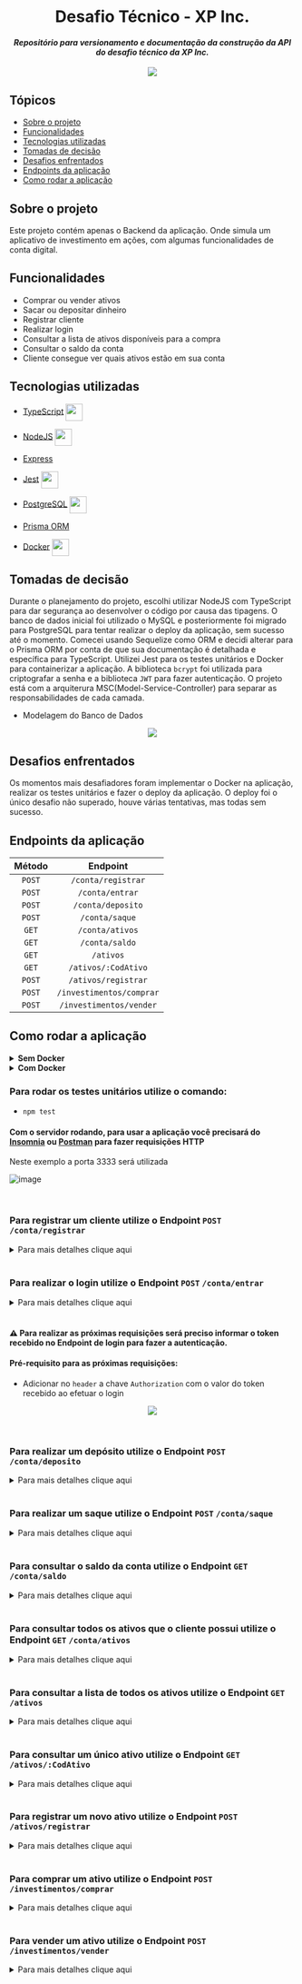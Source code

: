 <h1 align="center">Desafio Técnico - XP Inc.</h1>

<h4 align="center"><i>Repositório para versionamento e documentação da construção da API do desafio técnico da XP Inc.</i></h4>

<p align="center"><img align="center" src="https://user-images.githubusercontent.com/86581370/180653837-7f5d3e1f-bc42-4898-8e02-00d959066313.png" /></p>

<h2>Tópicos</h2>

- [Sobre o projeto](#sobre-o-projeto)
- [Funcionalidades](#funcionalidades)
- [Tecnologias utilizadas](#tecnologias-utilizadas)
- [Tomadas de decisão](#tomadas-de-decisão)
- [Desafios enfrentados](#desafios-enfrentados)
- [Endpoints da aplicação](#endpoints-da-aplicação)
- [Como rodar a aplicação](#como-rodar-a-aplicação)

<h2>Sobre o projeto</h2>

Este projeto contém apenas o Backend da aplicação. Onde simula um aplicativo de investimento em ações, com algumas
funcionalidades de conta digital.

<h2>Funcionalidades</h2>

- Comprar ou vender ativos
- Sacar ou depositar dinheiro
- Registrar cliente
- Realizar login
- Consultar a lista de ativos disponíveis para a compra
- Consultar o saldo da conta
- Cliente consegue ver quais ativos estão em sua conta

<h2>Tecnologias utilizadas</h2>

- [TypeScript](https://www.typescriptlang.org/) <img width="30" align="center" src="https://cdn.jsdelivr.net/gh/devicons/devicon/icons/typescript/typescript-original.svg" />

- [NodeJS](https://nodejs.org/en/) <img width="30" align="center" src="https://cdn.jsdelivr.net/gh/devicons/devicon/icons/nodejs/nodejs-original.svg" />

- [Express](https://expressjs.com/)

- [Jest](https://jestjs.io/) <img width="30" align="center" src="https://cdn.jsdelivr.net/gh/devicons/devicon/icons/jest/jest-plain.svg" />

- [PostgreSQL](https://www.postgresql.org/) <img width="30" align="center" src="https://cdn.jsdelivr.net/gh/devicons/devicon/icons/postgresql/postgresql-plain-wordmark.svg" />

- [Prisma ORM](https://www.prisma.io/)

- [Docker](https://www.docker.com/) <img width="30" align="center" src="https://cdn.jsdelivr.net/gh/devicons/devicon/icons/docker/docker-original-wordmark.svg" />

<h2>Tomadas de decisão</h2>

Durante o planejamento do projeto, escolhi utilizar NodeJS com TypeScript para dar segurança ao desenvolver o código por causa das tipagens. O banco de dados inicial foi utilizado o MySQL e posteriormente foi migrado para PostgreSQL para tentar realizar o deploy da aplicação, sem sucesso até o momento. Comecei usando Sequelize como ORM e decidi alterar para o Prisma ORM por conta de que sua documentação é detalhada e específica para TypeScript. Utilizei Jest para os testes unitários e Docker para containerizar a aplicação. A biblioteca `bcrypt` foi utilizada para criptografar a senha e a biblioteca `JWT` para fazer autenticação. O projeto está com a arquiterura MSC(Model-Service-Controller) para separar as responsabilidades de cada camada.

- Modelagem do Banco de Dados

<p align="center"><img src="https://user-images.githubusercontent.com/86581370/180662270-da3e793a-64a9-41cf-aae9-9769beba355d.png" /></p>

<h2>Desafios enfrentados</h2>

Os momentos mais desafiadores foram implementar o Docker na aplicação, realizar os testes unitários e fazer o deploy da aplicação. O deploy foi o único desafio não superado, houve várias tentativas, mas todas sem sucesso.

## Endpoints da aplicação

| Método          | Endpoint                 |
|:---------------:|:------------------------:|
| `POST`          | `/conta/registrar`       |
| `POST`          | `/conta/entrar`          |
| `POST`          | `/conta/deposito`        |
| `POST`          | `/conta/saque`           |
| `GET`           | `/conta/ativos`          |
| `GET`           | `/conta/saldo`           |
| `GET`           | `/ativos`                |
| `GET`           | `/ativos/:CodAtivo`      |
| `POST`          | `/ativos/registrar`      |
| `POST`          | `/investimentos/comprar` |
| `POST`          | `/investimentos/vender`





<h2>Como rodar a aplicação</h2>

<details>

<summary><strong>Sem Docker</strong></summary>

<h4>Pré-requistos:</h4>

- Node instalado
- Servidor PostgreSQL rodando

Pelo terminal, clone este repositório com o comando:

- `git clone git@github.com:Douglas-marcal/desafio-tecnico-xp.git`

Entre no diretório `desafio-tecnico-xp` e logo em seguida no diretório `backend`:

- `cd desafio-tecnico-xp/backend`

Instale as dependências:

- `npm install`

Para subir a tabela e popular alguns ativos pré-definidos no banco de dados:

- `npx prisma migrate dev`

Para subir um servidor Node:

- `npm run dev`

</details>

<details>

<summary><strong>Com Docker</strong></summary>

<h4>Pré-requistos:</h4>

- Docker
- Docker Compose

Pelo terminal, clone este repositório com o comando:

- `git clone git@github.com:Douglas-marcal/desafio-tecnico-xp.git`

Entre no diretório `desafio-tecnico-xp` e logo em seguida no diretório `backend`:

- `cd desafio-tecnico-xp/backend`

Suba o container com o comando:

- `docker-compose up -d`

Acesse o terminal do container com o comando:

- `docker exec -it desafio_tecnico_xp bash`

Dentro do container, instale as dependências:

- `npm install`

Para subir a tabela e popular alguns ativos pré-definidos no banco de dados:

- `npx prisma migrate dev`

Para subir um servidor Node:

- `npm run dev`

</details>

### Para rodar os testes unitários utilize o comando:

- `npm test`

#### Com o servidor rodando, para usar a aplicação você precisará do [Insomnia](https://insomnia.rest/) ou [Postman](https://www.postman.com/) para fazer requisições HTTP

Neste exemplo a porta 3333 será utilizada

![image](https://user-images.githubusercontent.com/86581370/180658264-8a87b03b-faee-4eb5-8a17-ad0e2773063b.png)

<br />

### Para registrar um cliente utilize o Endpoint `POST` `/conta/registrar`

<details>

<summary>Para mais detalhes clique aqui</summary><br />

  - É necessário enviar um JSON no formato:

<p align="center"><img src="https://user-images.githubusercontent.com/86581370/180658229-f6c9d3cf-20f5-4a16-a149-dcae0ee82f23.png" /></p>

</details>

<br />

### Para realizar o login utilize o Endpoint `POST` `/conta/entrar`

<details>

<summary>Para mais detalhes clique aqui</summary><br />

Para fazer o login é necessário informar o email e senha cadastrados no Endpoint de registro.

- É necessário enviar um JSON no formato:

<p align="center"><img src="https://user-images.githubusercontent.com/86581370/180658443-540fa7e2-353a-4883-8849-c426f55cbd2e.png" /></p>

</details>

<br />

#### :warning: Para realizar as próximas requisições será preciso informar o token recebido no Endpoint de login para fazer a autenticação.

#### Pré-requisito para as próximas requisições:

- Adicionar no `header` a chave `Authorization` com o valor do token recebido ao efetuar o login

<p align="center"><img src="https://user-images.githubusercontent.com/86581370/180659293-4f74ad4a-a427-43ff-8e3d-0cf88c756edc.png" /></p>

<br />

### Para realizar um depósito utilize o Endpoint `POST` `/conta/deposito`

<details>

<summary>Para mais detalhes clique aqui</summary><br />

- É necessário enviar um JSON no formato:

<p align="center"><img src="https://user-images.githubusercontent.com/86581370/180659246-f7090436-677d-4a3a-94af-2015ba55c557.png" /></p>

</details>

<br />

### Para realizar um saque utilize o Endpoint `POST` `/conta/saque`

<details>

<summary>Para mais detalhes clique aqui</summary><br />

- É necessário enviar um JSON no formato:

<p align="center"><img src="https://user-images.githubusercontent.com/86581370/180659540-20b98d51-43ca-470a-b79d-5d0dc3177f4c.png" /></p>

</details>

<br />

### Para consultar o saldo da conta utilize o Endpoint `GET` `/conta/saldo`

<details>

<summary>Para mais detalhes clique aqui</summary><br />

<p align="center"><img src="https://user-images.githubusercontent.com/86581370/180659700-ba812a72-083d-41c6-9760-6eeaae07f7f4.png" /></p>

</details>

<br />

### Para consultar todos os ativos que o cliente possui utilize o Endpoint `GET` `/conta/ativos`

<details>

<summary>Para mais detalhes clique aqui</summary><br />

<p align="center"><img src="https://user-images.githubusercontent.com/86581370/180660611-a13e0544-f3ce-44bf-9d60-b19399ee4bdf.png" /></p>

</details>

<br />

### Para consultar a lista de todos os ativos utilize o Endpoint `GET` `/ativos`

<details>

<summary>Para mais detalhes clique aqui</summary><br />

<p align="center"><img src="https://user-images.githubusercontent.com/86581370/180659948-84dec90b-0eb5-4113-98ef-4ca2a4258376.png" /></p>

</details>

<br />

### Para consultar um único ativo utilize o Endpoint `GET` `/ativos/:CodAtivo`

<details>

<summary>Para mais detalhes clique aqui</summary><br />

<p align="center"><img src="https://user-images.githubusercontent.com/86581370/180660147-bdabbc74-8912-47ba-9d82-9920761360ad.png" /></p>

</details>

<br />

### Para registrar um novo ativo utilize o Endpoint `POST` `/ativos/registrar`

<details>

<summary>Para mais detalhes clique aqui</summary><br />

- É necessário enviar um JSON no formato:

<p align="center"><img src="https://user-images.githubusercontent.com/86581370/180660221-9fdb5729-ffc7-4397-8349-169ad1b891af.png" /></p>

</details>

<br />

### Para comprar um ativo utilize o Endpoint `POST` `/investimentos/comprar`

<details>

<summary>Para mais detalhes clique aqui</summary><br />

- É necessário enviar um JSON no formato:

<p align="center"><img src="https://user-images.githubusercontent.com/86581370/180660369-4d8cabae-07ea-4a85-b463-6737e3585bcb.png" /></p>

</details>

<br />

### Para vender um ativo utilize o Endpoint `POST` `/investimentos/vender`

<details>

<summary>Para mais detalhes clique aqui</summary><br />

- É necessário enviar um JSON no formato:

<p align="center"><img src="https://user-images.githubusercontent.com/86581370/180660495-70e5a873-0917-4682-bcba-b1fa2e8b0fb3.png" /></p>

</details>
